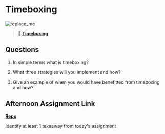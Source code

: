 # Timeboxing

![replace_me](https://codeworks.blob.core.windows.net/public/assets/img/illustrations/placeholder.svg)
> **📖 [Timeboxing](https://codeworksacademy.com/fs-student-guide/resources/wk5/03-Timeboxing)**

## Questions

1. In simple terms what is timeboxing?

2. What three strategies will you implement and how?

3. Give an example of when you would have benefitted from timeboxing and how? 

## Afternoon Assignment Link

**[Repo](https://github.com/smithtaylord/<ASSIGNMENT_REPO>)**

Identify at least 1 takeaway from today's assignment
